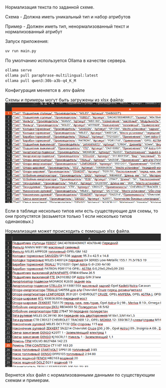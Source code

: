 Нормализация текста по заданной схеме.

Схема - Должна иметь уникальный тип и набор атрибутов

Пример - Должен иметь тип, ненормализованный текст и нормализованный атрибут

Запуск приложения: 
```bash
uv run main.py
```

По умолчанию используется Ollama в качестве сервера.
```bash
ollama serve
ollama pull paraphrase-multilingual:latest
ollama pull qwen3:30b-a3b-q4_K_M
```

Конфигурация меняется в .env файле

Схемы и примеры могут быть загружены из xlsx файла:
![Пример](images/normalized_example.png)

Если в таблице несколько типов или есть существующие для схемы, то они пропустятся (возьмется только 1 если несколько типов одинаковых.)

Нормализация может происходить с помощью xlsx файла.
![Пример](images/unnormalized_example.png)

Вернется xlsx файл с нормализованными данными по существующим схемам и примерам.

